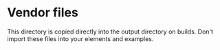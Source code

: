 # Vendor files

This directory is copied directly into the output directory on builds. Don't import these files into your elements and examples.
